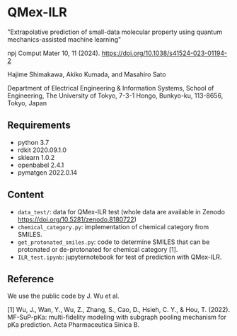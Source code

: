 # QMex-ILR
"Extrapolative prediction of small-data molecular property using quantum mechanics-assisted machine learning" 

npj Comput Mater 10, 11 (2024). https://doi.org/10.1038/s41524-023-01194-2

Hajime Shimakawa, Akiko Kumada, and Masahiro Sato

Department of Electrical Engineering & Information Systems, School of Engineering, 
The University of Tokyo, 7-3-1 Hongo, Bunkyo-ku, 113-8656, Tokyo, Japan

## Requirements
- python 3.7
- rdkit 2020.09.1.0
- sklearn 1.0.2
- openbabel 2.4.1
- pymatgen 2022.0.14
## Content
- ```data_test/```: data for QMex-ILR test (whole data are available in Zenodo https://doi.org/10.5281/zenodo.8180722)
- ```chemical_category.py```: implementation of chemical category from SMILES.
- ```get_protonated_smiles.py```: code to determine SMILES that can be protonated or de-protonated for chemical category [1].
- ```ILR_test.ipynb```: jupyternotebook for test of prediction with QMex-ILR.
## Reference
We use the public code by J. Wu et al.

[1] Wu, J., Wan, Y., Wu, Z., Zhang, S., Cao, D., Hsieh, C. Y., & Hou, T. (2022). MF-SuP-pKa: multi-fidelity modeling with subgraph pooling mechanism for pKa prediction. Acta Pharmaceutica Sinica B.
